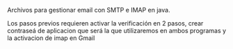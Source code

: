 Archivos para gestionar email con SMTP e IMAP en java.

Los pasos previos requieren activar la verificación en 2 pasos, crear contraseá de aplicacion que será la que utilizaremos en ambos programas y la activacion de imap en Gmail
